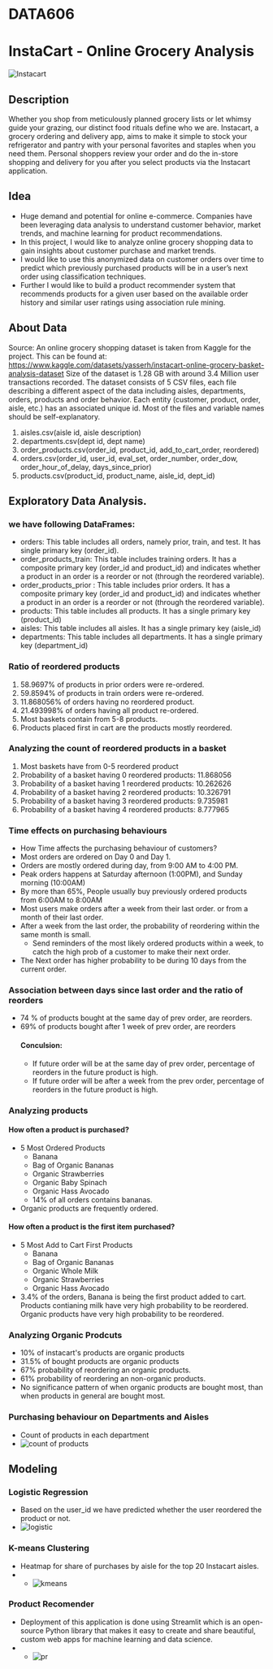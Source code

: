 # DATA606

# InstaCart - Online Grocery Analysis

![Instacart](https://digital.hbs.edu/platform-digit/wp-content/uploads/sites/2/2020/03/Instacart-Logo_0-1-1100x200.jpg)

## Description

Whether you shop from meticulously planned grocery lists or let whimsy guide your grazing, our distinct food rituals define who we are. Instacart, a grocery ordering and delivery app, aims to make it simple to stock your refrigerator and pantry with your personal favorites and staples when you need them. Personal shoppers review your order and do the in-store shopping and delivery for you after you select products via the Instacart application.


## Idea

- Huge demand and potential for online e-commerce. Companies have been leveraging data analysis to understand customer behavior, market trends, and machine learning for product recommendations. 
- In this project, I would like to analyze online grocery shopping data to gain insights about customer purchase and market trends. 
- I would like to use this anonymized data on customer orders over time to predict which previously purchased products will be in a user’s next order using classification techniques. 
- Further I would like to build a product recommender system that recommends products for a given user based on the available order history and similar user ratings using association rule mining. 


## About Data

Source: An online grocery shopping dataset is taken from Kaggle for the project.  This can be found at: 
https://www.kaggle.com/datasets/yasserh/instacart-online-grocery-basket-analysis-dataset
Size of the dataset is 1.28 GB with around 3.4 Million user transactions recorded.
The dataset consists of 5 CSV files, each file describing a different aspect of the data including aisles, departments, orders, products and order behavior. Each entity (customer, product, order, aisle, etc.) has an associated unique id. Most of the files and variable names should be self-explanatory.
  1. aisles.csv(aisle id, aisle description)
  2. departments.csv(dept id, dept name)
  3. order_products.csv(order_id, product_id, add_to_cart_order, reordered)
  4. orders.csv(order_id, user_id, eval_set, order_number, order_dow, order_hour_of_delay, days_since_prior)
  5. products.csv(product_id, product_name, aisle_id, dept_id)

## Exploratory Data Analysis.

### we have following DataFrames:
   - orders: This table includes all orders, namely prior, train, and test. It has single primary key (order_id).
   - order_products_train: This table includes training orders. It has a composite primary key (order_id and product_id) and indicates whether a product        in an order is a reorder or not (through the reordered variable).
   - order_products_prior : This table includes prior orders. It has a composite primary key (order_id and product_id) and indicates whether a product in      an order is a reorder or not (through the reordered variable).
   - products: This table includes all products. It has a single primary key (product_id)
   - aisles: This table includes all aisles. It has a single primary key (aisle_id)
   - departments: This table includes all departments. It has a single primary key (department_id)

### Ratio of reordered products
  1. 58.9697% of products in prior orders were re-ordered.
  2. 59.8594% of products in train orders were re-ordered.
  3. 11.868056% of orders having no reordered product.
  4. 21.493998% of orders having all product re-ordered.
  5. Most baskets contain from 5-8 products.
  6. Products placed first in cart are the products mostly reordered.

### Analyzing the count of reordered products in a basket
  1. Most baskets have from 0-5 reordered product
  2. Probability of a basket having 0 reordered products: 11.868056
  3. Probability of a basket having 1 reordered products: 10.262626
  4. Probability of a basket having 2 reordered products: 10.326791
  5. Probability of a basket having 3 reordered products: 9.735981
  6. Probability of a basket having 4 reordered products: 8.777965

### Time effects on purchasing behaviours
  - How Time affects the purchasing behaviour of customers?
  - Most orders are ordered on Day 0 and Day 1.
  - Orders are mostly ordered during day, from 9:00 AM to 4:00 PM.
  - Peak orders happens at Saturday afternoon (1:00PM), and Sunday morning (10:00AM)
  - By more than 65%, People usually buy previously ordered products from 6:00AM to 8:00AM
  - Most users make orders after a week from their last order. or from a month of their last order.
  - After a week from the last order, the probability of reordering within the same month is small. 
      - Send reminders of the most likely ordered products within a week, to catch the high prob of a customer to make their next order.
  - The Next order has higher probability to be during 10 days from the current order.

### Association between days since last order and the ratio of reorders
  - 74 % of products bought at the same day of prev order, are reorders.
  - 69% of products bought after 1 week of prev order, are reorders
    #### Conculsion:
      - If future order will be at the same day of prev order, percentage of reorders in the future product is high.
      - If future order will be after a week from the prev order, percentage of reorders in the future product is high.
### Analyzing products
   #### How often a product is purchased?
   - 5 Most Ordered Products
        - Banana
        - Bag of Organic Bananas
        - Organic Strawberries
        - Organic Baby Spinach
        - Organic Hass Avocado
        - 14% of all orders contains bananas.  
   - Organic products are frequently ordered.

  #### How often a product is the first item purchased?
   - 5 Most Add to Cart First Products
        - Banana
        - Bag of Organic Bananas
        - Organic Whole Milk
        - Organic Strawberries
        - Organic Hass Avocado
   - 3.4% of the orders, Banana is being the first product added to cart. Products contianing milk have very high probability to be reordered. Organic          products have very high probability to be reordered.

### Analyzing Organic Prodcuts
   - 10% of instacart's products are organic products
   - 31.5% of bought products are organic products
   - 67% probability of reordering an organic products.
   - 61% probability of reordering an non-organic products.
   - No significance pattern of when organic products are bought most, than when products in general are bought most.

### Purchasing behaviour on Departments and Aisles
   - Count of products in each department
   - ![count of products](https://github.com/DATA-606-FALL-2022/DATA606_Ranjith_Reddy/blob/main/Images/Piechart.png)


## Modeling

### Logistic Regression
   - Based on the user_id we have predicted whether the user reordered the product or not.
   - ![logistic](https://github.com/DATA-606-FALL-2022/DATA606_Ranjith_Reddy/blob/main/Images/Piechart.png)

### K-means Clustering
   - Heatmap for share of purchases by aisle for the top 20 Instacart aisles.
   - - ![kmeans](https://github.com/DATA-606-FALL-2022/DATA606_Ranjith_Reddy/blob/main/Images/Piechart.png)

### Product Recomender

   - Deployment of this application is done using Streamlit which is an open-source Python library that makes it easy to create and share beautiful,            custom web apps for machine learning and data science.
   - - ![pr](https://github.com/DATA-606-FALL-2022/DATA606_Ranjith_Reddy/blob/main/Images/Piechart.png)

